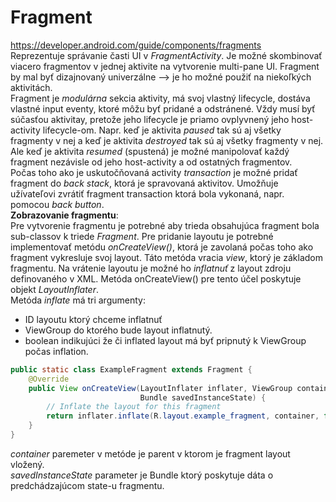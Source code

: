 # Fragment
https://developer.android.com/guide/components/fragments <br>
Reprezentuje správanie časti UI v *FragmentActivity*. Je možné skombinovať viacero fragmentov 
v jednej aktivite na vytvorenie multi-pane UI. Fragment by mal byť dizajnovaný univerzálne --> je ho 
možné použiť na niekoľkých aktivitách. <br>
Fragment je *modulárna* sekcia aktivity, má svoj vlastný lifecycle, dostáva vlastné input eventy, ktoré 
môžu byť pridané a odstránené. Vždy musí byť súčasťou aktivitay, pretože jeho lifecycle je priamo
ovplyvnený jeho host-activity lifecycle-om. Napr. keď je aktivita *paused* tak sú aj všetky fragmenty 
v nej a keď je aktivita *destroyed* tak sú aj všetky fragmenty v nej. Ale keď je aktivita *resumed*
(spustená) je možné manipolovať každý fragment nezávisle od jeho host-activity a od ostatných fragmentov. <br>
Počas toho ako je uskutočňovaná activity *transaction* je možné pridať fragment do *back stack*, ktorá je spravovaná aktivitov. Umožňuje užívateľovi zvrátiť fragment transaction ktorá bola vykonaná, napr. pomocou *back button*. <br>
**Zobrazovanie fragmentu**: <br>
Pre vytvorenie fragmentu je potrebné aby trieda obsahujúca fragment bola sub-classov k triede *Fragment*. Pre pridanie layoutu je potrebné implementovať metódu *onCreateView()*, ktorá je zavolaná
počas toho ako fragment vykresluje svoj layout. Táto metóda vracia *view*, ktorý je základom fragmentu.
Na vrátenie layoutu je možné ho *inflatnuť* z layout zdroju definovaného v XML. Metóda onCreateView() pre tento účel poskytuje objekt *LayoutInflater*. <br> 
Metóda *inflate* má tri argumenty:
- ID layoutu ktorý chceme inflatnuť
- ViewGroup do ktorého bude layout inflatnutý.
- boolean indikujúci že či inflated layout má byť pripnutý k ViewGroup počas inflation. 
```java
public static class ExampleFragment extends Fragment {
    @Override
    public View onCreateView(LayoutInflater inflater, ViewGroup container,
                             Bundle savedInstanceState) {
        // Inflate the layout for this fragment
        return inflater.inflate(R.layout.example_fragment, container, false);
    }
}
```
*container* paremeter v metóde je parent v ktorom je fragment layout vložený. <br>
*savedInstanceState* parameter je Bundle ktorý poskytuje dáta o predchádzajúcom state-u fragmentu. <br>
